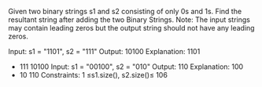 Given two binary strings s1 and s2 consisting of only 0s and 1s. Find the resultant string after adding the two Binary Strings.
Note: The input strings may contain leading zeros but the output string should not have any leading zeros.

Input: s1 = "1101", s2 = "111"
Output: 10100
Explanation:
 1101
+ 111
10100
Input: s1 = "00100", s2 = "010"
Output: 110
Explanation: 
  100
+  10
  110
Constraints:
1 ≤s1.size(), s2.size()≤ 106